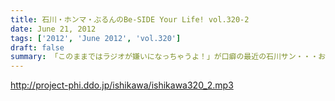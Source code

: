 ```yaml
---
title: 石川・ホンマ・ぶるんのBe-SIDE Your Life! vol.320-2
date: June 21, 2012
tags: ['2012', 'June 2012', 'vol.320']
draft: false
summary: 「このままではラジオが嫌いになっちゃうよ！」が口癖の最近の石川サン・・・お疲れなようですね・・・NAMAE
---
```


http://project-phi.ddo.jp/ishikawa/ishikawa320_2.mp3